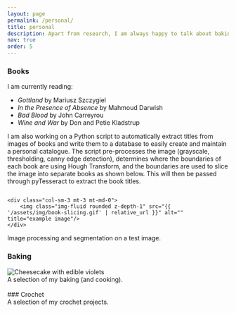 ```yaml
---
layout: page
permalink: /personal/
title: personal
description: Apart from research, I am always happy to talk about baking, crochet, books, and travel.
nav: true
order: 5
---
```




### Books
I am currently reading:
* *Gottland* by Mariusz Szczygiel
* *In the Presence of Absence* by Mahmoud Darwish
* *Bad Blood* by John Carreyrou
* *Wine and War* by Don and Petie Kladstrup

I am also working on a Python script to automatically extract titles from images of books and write them to a database to easily create and maintain a personal catalogue. The script pre-processes the image (grayscale, thresholding, canny edge detection), determines where the boundaries of each book are using Hough Transform, and the boundaries are used to slice the image into separate books as shown below. This will then be passed through pyTesseract to extract the book titles.

<div class="row justify-content-sm-center">
    <div class="col-sm-9 mt-3 mt-md-0">
        <img class="img-fluid rounded z-depth-1" src="{{ '/assets/img/books-process.png' | relative_url }}" alt="" title="example image"/>
    </div>

    <div class="col-sm-3 mt-3 mt-md-0">
        <img class="img-fluid rounded z-depth-1" src="{{ '/assets/img/book-slicing.gif' | relative_url }}" alt="" title="example image"/>
    </div>
</div>
<div class="caption">
    Image processing and segmentation on a test image.
</div>


### Baking

<div class="row">
    <div class="col-sm mt-3 mt-md-0">
        <img class="img-fluid rounded z-depth-1" src="{{ '/assets/img/baking-cheesecake.jpg' | relative_url }}" alt="Cheesecake with edible violets" title="Cheesecake with edible violets"/>
    </div>
    <div class="col-sm mt-3 mt-md-0">
        <img class="img-fluid rounded z-depth-1" src="{{ '/assets/img/baking-baguette.jpg' | relative_url }}" alt="" title="Demi baguettes"/>
    </div>
    <div class="col-sm mt-3 mt-md-0">
        <img class="img-fluid rounded z-depth-1" src="{{ '/assets/img/baking-carrot.jpg' | relative_url }}" alt="" title="Carrot cake"/>
    </div>
    <div class="col-sm mt-3 mt-md-0">
        <img class="img-fluid rounded z-depth-1" src="{{ '/assets/img/baking-bonbons.jpg' | relative_url }}" alt="" title="White chocolate bon bons filled with a Thai tea ganache"/>
    </div>
</div>

<div class="row">
  <div class="col-sm mt-3 mt-md-3">
    <img class="img-fluid rounded z-depth-1" src="{{ '/assets/img/baking-caramels.jpg' | relative_url }}" alt="" title="Salted butter caramels"/>
  </div>
    <div class="col-sm mt-3 mt-md-3">
        <img class="img-fluid rounded z-depth-1" src="{{ '/assets/img/baking-tangyuan.jpg' | relative_url }}" alt="" title="Tang yuan filled with black sesame paste"/>
    </div>
    <div class="col-sm mt-3 mt-md-3">
        <img class="img-fluid rounded z-depth-1" src="{{ '/assets/img/baking-ondeh.jpg' | relative_url }}" alt="" title="Ondeh Ondeh (sweet pandan glutinous rice balls filled with molten gula melaka)"/>
    </div>
    <div class="col-sm mt-3 mt-md-3">
        <img class="img-fluid rounded z-depth-1" src="{{ '/assets/img/baking-1830smincepie.jpg' | relative_url }}" alt="" title="Mince pies with lemon mincemeat based on a recipe from the 1830s"/>
    </div>
</div>
<div class="caption">
  A selection of my baking (and cooking).
</div>

<br/>
### Crochet

<div class="row">
    <div class="col-sm mt-6 mt-md-3">
        <img class="img-fluid rounded z-depth-1" src="{{ '/assets/img/crochet-1.jpg' | relative_url }}" alt="" title=""/>
    </div>
    <div class="col-sm mt-6 mt-md-3">
        <img class="img-fluid rounded z-depth-1" src="{{ '/assets/img/crochet-2.jpg' | relative_url }}" alt="" title=""/>
    </div>
    <div class="col-sm mt-6 mt-md-3">
        <img class="img-fluid rounded z-depth-1" src="{{ '/assets/img/crochet-bunny.jpg' | relative_url }}" alt="" title=""/>
    </div>
</div>

<div class="caption">
    A selection of my crochet projects.
</div>

<br/>
